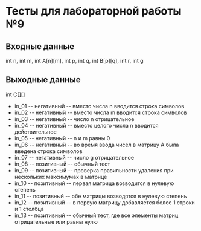 # Тесты для лабораторной работы №9
  ## Входные данные
  int n, int m, int A[n][m], int p, int q, int B[p][q], int r, int g
  ## Выходные данные
  int C[][]
  - in_01 -- негативный -- вместо числа n вводится строка символов
  - in_02 -- негативный -- вместо числа m вводится строка символов
  - in_03 -- негативный -- число n отрицательное
  - in_04 -- негативный -- вместо целого числа n вводится действительное
  - in_05 -- негативный -- n и m равны 0
  - in_06 -- негативный -- во время ввода чисел в матрицу A была введена строка символов
  - in_07 -- негативный -- число g отрицательное
  - in_08 -- позитивный -- обычный тест
  - in_09 -- позитивный -- проверка правильности удаления при нескольких максимумах в матрице
  - in_10 -- позитивный -- первая матрица возводится в нулевую степень
  - in_11 -- позитивный -- обе матрицы возводятся в нулевую степень
  - in_12 -- позитивный -- в первую матрицу добавляется более 1 строки и 1 столбца
  - in_13 -- позитивный -- обычный тест, где все элементы матриц отрицательные или равны нулю


